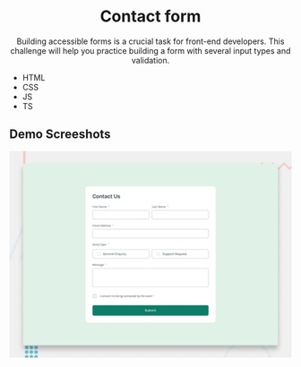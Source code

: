 <h1 align="center">Contact form</h1>
<p align="center">Building accessible forms is a crucial task for front-end developers. This challenge will help you practice building a form with several input types and validation.</p>

<ul>
  <li>HTML</li>
  <li>CSS</li>
  <li>JS</li>
  <li>TS</li>
</ul>

<h2>Demo Screeshots</h2>
<img src="./design/desktop-preview.jpg">
